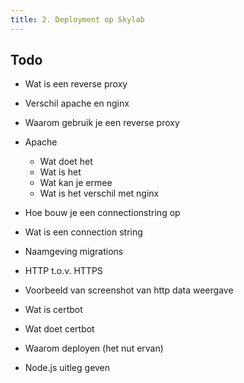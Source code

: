```yaml
---
title: 2. Deployment op Skylab
---
```

## Todo

- Wat is een reverse proxy
- Verschil apache en nginx
- Waarom gebruik je een reverse proxy
- Apache
	- Wat doet het
	- Wat is het
	- Wat kan je ermee
	- Wat is het verschil met nginx

- Hoe bouw je een connectionstring op
- Wat is een connection string
- Naamgeving migrations
- HTTP t.o.v. HTTPS
- Voorbeeld van screenshot van http data weergave
- Wat is certbot
- Wat doet certbot
- Waarom deployen (het nut ervan)
- Node.js uitleg geven